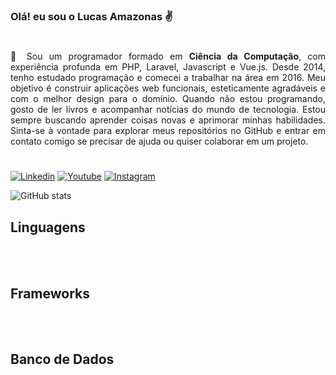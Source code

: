 ### Olá! eu sou o Lucas Amazonas ✌️
#


<p style="text-align: justify">
     📝 Sou um programador formado em <strong>Ciência da Computação</strong>, com experiência profunda em PHP, Laravel, Javascript e Vue.js. Desde 2014, tenho estudado programação e comecei a trabalhar na área em 2016. Meu objetivo é construir aplicações web funcionais, esteticamente agradáveis e com o melhor design para o domínio. Quando não estou programando, gosto de ler livros e acompanhar notícias do mundo de tecnologia. Estou sempre buscando aprender coisas novas e aprimorar minhas habilidades. Sinta-se à vontade para explorar meus repositórios no GitHub e entrar em contato comigo se precisar de ajuda ou quiser colaborar em um projeto.
</p>

#

[![Linkedin](https://img.shields.io/badge/LinkedIn-0077B5?style=for-the-badge&logo=linkedin&logoColor=white)](https://www.linkedin.com/in/lucas-amazonas-538042186/) [![Youtube](https://img.shields.io/badge/YouTube-FF0000?style=for-the-badge&logo=youtube&logoColor=white)](https://www.youtube.com/@lucasamazonas) [![Instagram](https://img.shields.io/badge/Instagram-E4405F?style=for-the-badge&logo=instagram&logoColor=white)](https://www.instagram.com/lucasamazonas/)

![GitHub stats](https://github-readme-stats.vercel.app/api?username=lucasamazonas&show_icons=true&theme=gruvbox)


## Linguagens
<div style="display: inline_block">
<img align="center" alt="" src="https://img.shields.io/badge/PHP-777BB4?style=for-the-badge&logo=php&logoColor=white" />
<img align="center" alt="" src="https://img.shields.io/badge/JavaScript-F7DF1E?style=for-the-badge&logo=javascript&logoColor=black" />
<img align="center" alt="" src="https://img.shields.io/badge/TypeScript-007ACC?style=for-the-badge&logo=typescript&logoColor=white" />
<img align="center" alt="" src="https://img.shields.io/badge/Rust-000000?style=for-the-badge&logo=rust&logoColor=white" />
<img align="center" alt="" src="https://img.shields.io/badge/HTML5-E34F26?style=for-the-badge&logo=html5&logoColor=white" />
<img align="center" alt="" src="https://img.shields.io/badge/CSS-239120?&style=for-the-badge&logo=css3&logoColor=white" />
</div>

<br/>

## Frameworks
<div style="display: inline_block">
<img align="center" alt="" src="https://img.shields.io/badge/Laravel-FF2D20?style=for-the-badge&logo=laravel&logoColor=white" />
<img align="center" alt="" src="https://img.shields.io/badge/Vue.js-35495E?style=for-the-badge&logo=vue.js&logoColor=4FC08D" />
<img align="center" alt="" src="https://img.shields.io/badge/React-20232A?style=for-the-badge&logo=react&logoColor=61DAFB" />
<img align="center" alt="" src="https://img.shields.io/badge/Tailwind_CSS-38B2AC?style=for-the-badge&logo=tailwind-css&logoColor=white" />
</div>

<br/>

## Banco de Dados
<div style="display: inline_block">
<img align="center" alt="" src="https://img.shields.io/badge/MySQL-00000F?style=for-the-badge&logo=mysql&logoColor=white" />
<img align="center" alt="" src="https://img.shields.io/badge/PostgreSQL-316192?style=for-the-badge&logo=postgresql&logoColor=white" />
<img align="center" alt="" src="https://img.shields.io/badge/SQLite-07405E?style=for-the-badge&logo=sqlite&logoColor=white" />
</div>

<br />
